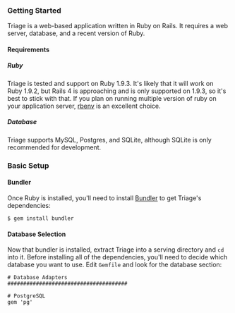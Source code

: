### Getting Started

Triage is a web-based application written in Ruby on Rails. It requires a web server, database, and a recent version of Ruby.

#### Requirements

##### Ruby

Triage is tested and support on Ruby 1.9.3. It's likely that it will work on Ruby 1.9.2, but Rails 4 is approaching and is only supported on 1.9.3, so it's best to stick with that. If you plan on running multiple version of ruby on your application server, [rbenv](https://github.com/sstephenson/rbenv) is an excellent choice.

##### Database

Triage supports MySQL, Postgres, and SQLite, although SQLite is only recommended for development.

### Basic Setup

#### Bundler

Once Ruby is installed, you'll need to install [Bundler](gembundler.com) to get Triage's dependencies:

    $ gem install bundler

#### Database Selection

Now that bundler is installed, extract Triage into a serving directory and `cd` into it. Before installing all of the dependencies, you'll need to decide which database you want to use. Edit `Gemfile` and look for the database section:

    # Database Adapters
    ######################################

    # PostgreSQL
    gem 'pg'

    # MySQL
    # gem 'mysql2'

    # SQLite
    # gem 'sqlite3'

    #######################################

Make a point to enable only those database adapters that you plan on using. You'll need development headers for those that you leave enabled, so make sure to install those manually or using your system's package manager.

#### Installing Dependencies

Run the following command to fetch all of Triage's dependencies:

    $ bundle install

If you get errors after running this command, it's likely that you're missing development headers for one or more of the gems (libraries) used by Triage. Read the error messages, they'll give you insight into which headers you're missing.

#### Database Configuration

The last step before starting Triage is to configure the database, which is handled by `config/database.yml`:

    sqlite: &sqlite
      adapter: sqlite3
      database: db/<%= ENV['RAILS_ENV'] %>.sqlite3

    mysql: &mysql
      adapter: mysql2
      username: root
      password:
      database: triage_test

    postgresql: &postgresql
      adapter: postgresql
      username: postgres
      password:
      database: triage_test
      min_messages: ERROR

    defaults: &defaults
      pool: 5
      timeout: 5000
      host: localhost
      <<: *<%= ENV['DB'] || "postgresql" %>

    development:
      adapter: postgresql
      username: postgres
      password:
      database: triage_development
      min_messages: ERROR

    test:
      <<: *defaults

    production:
      <<: *defaults

If you're using SQLite, there's nothing to do. Otherwise, modify either the postgresql or mysql section with the connection details for your database. If the database is hosted on a separate server, make sure to specify a host (default is localhost).

Once the database is configured, you're ready to set it up with some initial tables and seed data. Run the following command to do just that:

    bundle exec rake db:setup

Provided the configuration provided in `config/database.yml` is correct, the database will be setup and ready to go.

#### Running the development server

All that's left to do is to run the development server. While this isn't suitable for production use, it'll the database is setup correctly and that the application's dependencies have been met. We'll also need to set an environment variable telling the app in which mode (development/test/production) we want the app to run, and for which database. The default values are development/postgres, but the following command overrides both:

    bundle exec rails server RAILS_ENV=production DB=mysql

The development server should (after a few seconds of loading) report that it's listening on port 3000. If all goes well, visit `http://localhost:3000/` to login and use Triage!
